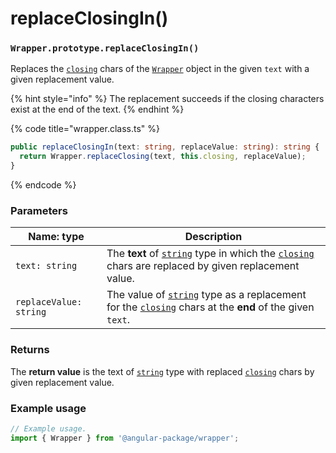 # replaceClosingIn()

### `Wrapper.prototype.replaceClosingIn()`

Replaces the [`closing`](../../wrap/instance/accessors/#wrap.prototype.closing) chars of the [`Wrapper`](../wrapper.md) object in the given `text` with a given replacement value.

{% hint style="info" %}
The replacement succeeds if the closing characters exist at the end of the text.
{% endhint %}

{% code title="wrapper.class.ts" %}
```typescript
public replaceClosingIn(text: string, replaceValue: string): string {
  return Wrapper.replaceClosing(text, this.closing, replaceValue);
}
```
{% endcode %}

### Parameters

| Name: type             | Description                                                                                                                                                                                                                                                  |
| ---------------------- | ------------------------------------------------------------------------------------------------------------------------------------------------------------------------------------------------------------------------------------------------------------ |
| `text: string`         | The **text** of [`string`](https://developer.mozilla.org/en-US/docs/Web/JavaScript/Reference/Global\_Objects/String) type in which the [`closing`](../../wrap/instance/accessors/#wrap.prototype.closing) chars are replaced by given replacement value.     |
| `replaceValue: string` | The value of [`string`](https://developer.mozilla.org/en-US/docs/Web/JavaScript/Reference/Global\_Objects/String) type as a replacement for the [`closing`](../../wrap/instance/accessors/#wrap.prototype.closing) chars at the **end** of the given `text`. |

### Returns

The **return value** is the text of [`string`](https://developer.mozilla.org/en-US/docs/Web/JavaScript/Reference/Global\_Objects/String) type with replaced [`closing`](../../wrap/instance/accessors/#wrap.prototype.closing) chars by given replacement value.

### Example usage

```typescript
// Example usage.
import { Wrapper } from '@angular-package/wrapper';


```
